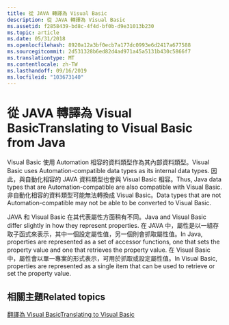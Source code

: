 ```yaml
---
title: 從 JAVA 轉譯為 Visual Basic
description: 從 JAVA 轉譯為 Visual Basic
ms.assetid: f2858439-bd8c-4f4d-bf0b-d9e31013b230
ms.topic: article
ms.date: 05/31/2018
ms.openlocfilehash: 8920a12a3bf0ecb7a177dc0993e6d2417a677588
ms.sourcegitcommit: 2d531328b6ed82d4ad971a45a5131b430c5866f7
ms.translationtype: MT
ms.contentlocale: zh-TW
ms.lasthandoff: 09/16/2019
ms.locfileid: "103673140"
---
```

# <a name="translating-to-visual-basic-from-java"></a><span data-ttu-id="abfa7-103">從 JAVA 轉譯為 Visual Basic</span><span class="sxs-lookup"><span data-stu-id="abfa7-103">Translating to Visual Basic from Java</span></span>

<span data-ttu-id="abfa7-104">Visual Basic 使用 Automation 相容的資料類型作為其內部資料類型。</span><span class="sxs-lookup"><span data-stu-id="abfa7-104">Visual Basic uses Automation-compatible data types as its internal data types.</span></span> <span data-ttu-id="abfa7-105">因此，與自動化相容的 JAVA 資料類型也會與 Visual Basic 相容。</span><span class="sxs-lookup"><span data-stu-id="abfa7-105">Thus, Java data types that are Automation-compatible are also compatible with Visual Basic.</span></span> <span data-ttu-id="abfa7-106">非自動化相容的資料類型可能無法轉換成 Visual Basic。</span><span class="sxs-lookup"><span data-stu-id="abfa7-106">Data types that are not Automation-compatible may not be able to be converted to Visual Basic.</span></span>

<span data-ttu-id="abfa7-107">JAVA 和 Visual Basic 在其代表屬性方面稍有不同。</span><span class="sxs-lookup"><span data-stu-id="abfa7-107">Java and Visual Basic differ slightly in how they represent properties.</span></span> <span data-ttu-id="abfa7-108">在 JAVA 中，屬性是以一組存取子函式來表示，其中一個設定屬性值，另一個則會抓取屬性值。</span><span class="sxs-lookup"><span data-stu-id="abfa7-108">In Java, properties are represented as a set of accessor functions, one that sets the property value and one that retrieves the property value.</span></span> <span data-ttu-id="abfa7-109">在 Visual Basic 中，屬性會以單一專案的形式表示，可用於抓取或設定屬性值。</span><span class="sxs-lookup"><span data-stu-id="abfa7-109">In Visual Basic, properties are represented as a single item that can be used to retrieve or set the property value.</span></span>

## <a name="related-topics"></a><span data-ttu-id="abfa7-110">相關主題</span><span class="sxs-lookup"><span data-stu-id="abfa7-110">Related topics</span></span>

<dl> <dt>

[<span data-ttu-id="abfa7-111">翻譯為 Visual Basic</span><span class="sxs-lookup"><span data-stu-id="abfa7-111">Translating to Visual Basic</span></span>](translating-to-visual-basic.md)
</dt> </dl>

 

 




